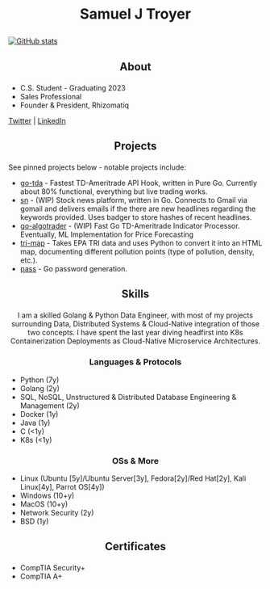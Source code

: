 # <p align="center">Samuel J Troyer</p>

[![GitHub stats](https://github-readme-stats.vercel.app/api?username=samjtro&count_private=true&theme=gruvbox&show_icons=true)](https://github.com/anuraghazra/github-readme-stats)

## <p align="center">About</p>

- C.S. Student - Graduating 2023
- Sales Professional
- Founder & President, Rhizomatiq

[Twitter](https://twitter.com/samjtro) | [LinkedIn](https://www.linkedin.com/in/samtroyer/)

## <p align="center">Projects</p>

See pinned projects below - notable projects include: 
- [go-tda](https://github.com/samjtro/go-tda) - Fastest TD-Ameritrade API Hook, written in Pure Go. Currently about 80% functional, everything but live trading works.
- [sn](https://github.com/samjtro/sn) - (WIP) Stock news platform, written in Go. Connects to Gmail via gomail and delivers emails if the there are new headlines regarding the keywords provided. Uses badger to store hashes of recent headlines.
- [go-algotrader](https://github.com/samjtro/go-algotrader) - (WIP) Fast Go TD-Ameritrade Indicator Processor. Eventually, ML Implementation for Price Forecasting
- [tri-map](https://github.com/samjtro/tri-map) - Takes EPA TRI data and uses Python to convert it into an HTML map, documenting different pollution points (type of pollution, density, etc.).
- [pass](https://github.com/samjtro/pass) - Go password generation.

## <p align="center">Skills</p>

<p align="center">I am a skilled Golang & Python Data Engineer, with most of my projects surrounding Data, Distributed Systems & Cloud-Native integration of those two concepts. I have spent the last year diving headfirst into K8s Containerization Deployments as Cloud-Native Microservice Architectures.</p>

### <p align="center">Languages & Protocols</p>

- Python (7y)
- Golang (2y)
- SQL, NoSQL, Unstructured & Distributed Database Engineering & Management (2y)
- Docker (1y)
- Java (1y)
- C (<1y)
- K8s (<1y)

### <p align="center">OSs & More</p>

- Linux (Ubuntu [5y]/Ubuntu Server[3y], Fedora[2y]/Red Hat[2y], Kali Linux[4y], Parrot OS[4y])
- Windows (10+y)
- MacOS (10+y)
- Network Security (2y)
- BSD (1y)

## <p align="center">Certificates</p>

- CompTIA Security+
- CompTIA A+
